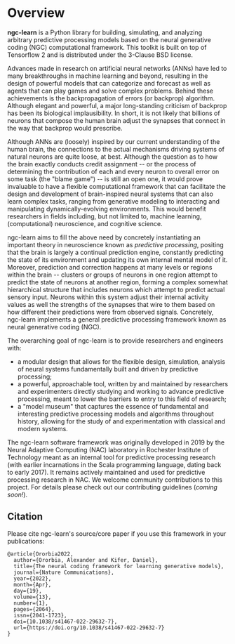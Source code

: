 # Overview

<b>ngc-learn</b> is a Python library for building, simulating, and analyzing
arbitrary predictive processing models based on the neural generative coding (NGC)
computational framework. This toolkit is built on top of Tensorflow 2 and is
distributed under the 3-Clause BSD license.

Advances made in research on artificial neural networks (ANNs) have led to many
breakthroughs in machine learning and beyond, resulting in the design of powerful
models that can categorize and forecast as well as agents that can play games and solve
complex problems. Behind these achievements is the backpropagation of errors
(or backprop) algorithm. Although elegant and powerful, a major long-standing
criticism of backprop has been its biological implausibility. In short, it is not
likely that billions of neurons that compose the human brain adjust the synapses
that connect in the way that backprop would prescribe.

Although ANNs are (loosely) inspired by our current understanding of the human brain,
the connections to the actual mechanisms driving systems of natural neurons are
quite loose, at best. Although the question as to how the brain exactly conducts
credit assignment -- or the process of determining the contribution of each
and every neuron to overall error on some task (the "blame game") -- is still an
open one, it would prove invaluable to have a flexible computational framework that
can facilitate the design and development of brain-inspired neural systems that
can also learn complex tasks, ranging from generative modeling to interacting and
manipulating dynamically-evolving environments. This would benefit researchers
in fields including, but not limited to, machine learning, (computational)
neuroscience, and cognitive science.

ngc-learn aims to fill the above need by concretely instantiating an important
theory in neuroscience known as <i>predictive processing</i>, positing that the brain
is largely a continual prediction engine, constantly predicting the state of its
environment and updating its own internal mental model of it. Moreover, prediction
and correction happens at many levels or regions within the brain -- clusters or
groups of neurons in one region attempt to predict the state of neurons at another
region, forming a complex somewhat hierarchical structure that includes neurons
which attempt to predict actual sensory input. Neurons within this system adjust
their internal activity values as well the strengths of the synapses that wire
to them based on how different their predictions were from observed signals.
Concretely, ngc-learn implements a general predictive processing framework known
as neural generative coding (NGC).

The overarching goal of ngc-learn is to provide researchers and engineers with:
* a modular design that allows for the flexible design, simulation, analysis of
  neural systems fundamentally built and driven by predictive processing;
* a powerful, approachable tool, written by and maintained by researchers and
  experimenters directly studying and working to advance predictive processing,
  meant to lower the barriers to entry to this field of research;
* a "model museum" that captures the essence of fundamental and interesting
  predictive processing models and algorithms throughout history, allowing for the
  study of and experimentation with classical and modern systems.

The ngc-learn software framework was originally developed in 2019 by the Neural Adaptive
Computing (NAC) laboratory in Rochester Institute of Technology meant as an internal
tool for predictive processing research (with earlier incarnations in the Scala
programming language, dating back to early 2017). It remains actively maintained
and used for predictive processing research in NAC.
We welcome community contributions to this project. For details please check out our contributing guidelines (<i>coming soon!</i>).

<!--
This release of ngc-learn contains three predictive processing models, X types of
nodes, Y types of cables, and Z density estimators. It also offers a modular design of NGC systems
for building new/novel and general architectures and models. We highlight these primary features below:
-->

## Citation
Please cite ngc-learn's source/core paper if you use this framework in your publications:
```
@article{Ororbia2022,
  author={Ororbia, Alexander and Kifer, Daniel},
  title={The neural coding framework for learning generative models},
  journal={Nature Communications},
  year={2022},
  month={Apr},
  day={19},
  volume={13},
  number={1},
  pages={2064},
  issn={2041-1723},
  doi={10.1038/s41467-022-29632-7},
  url={https://doi.org/10.1038/s41467-022-29632-7}
}
```
